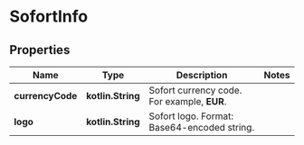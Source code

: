 
# SofortInfo

## Properties
Name | Type | Description | Notes
------------ | ------------- | ------------- | -------------
**currencyCode** | **kotlin.String** | Sofort currency code. For example, **EUR**. | 
**logo** | **kotlin.String** | Sofort logo. Format: Base64-encoded string. | 



